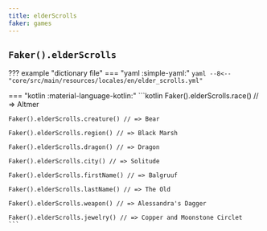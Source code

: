 ```yaml
---
title: elderScrolls
faker: games
---
```


## `Faker().elderScrolls`

??? example "dictionary file"
    === "yaml :simple-yaml:"
        ```yaml
        --8<-- "core/src/main/resources/locales/en/elder_scrolls.yml"
        ```

=== "kotlin :material-language-kotlin:"
    ```kotlin
    Faker().elderScrolls.race() // => Altmer

    Faker().elderScrolls.creature() // => Bear

    Faker().elderScrolls.region() // => Black Marsh

    Faker().elderScrolls.dragon() // => Dragon

    Faker().elderScrolls.city() // => Solitude

    Faker().elderScrolls.firstName() // => Balgruuf

    Faker().elderScrolls.lastName() // => The Old

    Faker().elderScrolls.weapon() // => Alessandra's Dagger

    Faker().elderScrolls.jewelry() // => Copper and Moonstone Circlet
    ```
